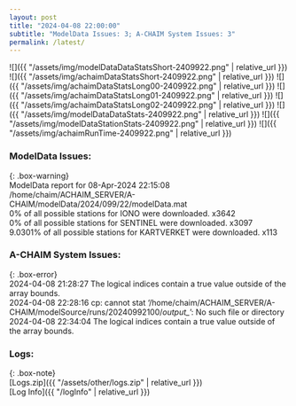 ```yaml
---
layout: post
title: "2024-04-08 22:00:00"
subtitle: "ModelData Issues: 3; A-CHAIM System Issues: 3"
permalink: /latest/
---
```


![]({{ "/assets/img/modelDataDataStatsShort-2409922.png" | relative_url }})
![]({{ "/assets/img/achaimDataStatsShort-2409922.png" | relative_url }})
![]({{ "/assets/img/achaimDataStatsLong00-2409922.png" | relative_url }})
![]({{ "/assets/img/achaimDataStatsLong01-2409922.png" | relative_url }})
![]({{ "/assets/img/achaimDataStatsLong02-2409922.png" | relative_url }})
![]({{ "/assets/img/modelDataDataStats-2409922.png" | relative_url }})
![]({{ "/assets/img/modelDataStationStats-2409922.png" | relative_url }})
![]({{ "/assets/img/achaimRunTime-2409922.png" | relative_url }})


### ModelData Issues:  
  
{: .box-warning}  
 ModelData report for 08-Apr-2024 22:15:08   
 /home/chaim/ACHAIM_SERVER/A-CHAIM/modelData/2024/099/22/modelData.mat   
 0% of all possible stations for IONO were downloaded. x3642   
 0% of all possible stations for SENTINEL were downloaded. x3097   
 9.0301% of all possible stations for KARTVERKET were downloaded. x113   
  
### A-CHAIM System Issues:  
  
{: .box-error}  
2024-04-08 21:28:27 The logical indices contain a true value outside of the array bounds.  
2024-04-08 22:28:16 cp: cannot stat ‘/home/chaim/ACHAIM_SERVER/A-CHAIM/modelSource/runs/20240992100/*output_*’: No such file or directory  
2024-04-08 22:34:04 The logical indices contain a true value outside of the array bounds.  

### Logs:  
  
{: .box-note}  
[Logs.zip]({{ "/assets/other/logs.zip" | relative_url }})  
[Log Info]({{ "/logInfo" | relative_url }})  
